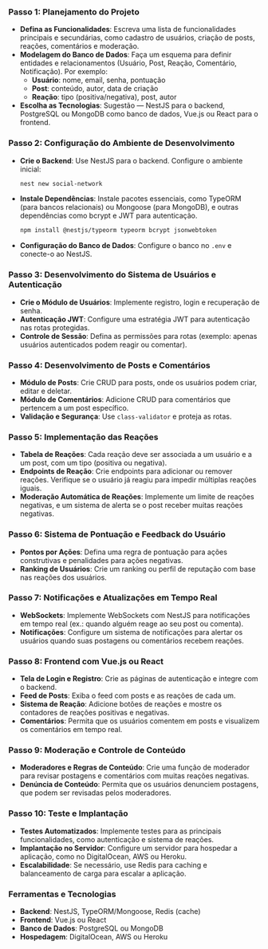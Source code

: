 
### Passo 1: **Planejamento do Projeto**
   - **Defina as Funcionalidades**: Escreva uma lista de funcionalidades principais e secundárias, como cadastro de usuários, criação de posts, reações, comentários e moderação.
   - **Modelagem do Banco de Dados**: Faça um esquema para definir entidades e relacionamentos (Usuário, Post, Reação, Comentário, Notificação). Por exemplo:
      - **Usuário**: nome, email, senha, pontuação
      - **Post**: conteúdo, autor, data de criação
      - **Reação**: tipo (positiva/negativa), post, autor
   - **Escolha as Tecnologias**: Sugestão — NestJS para o backend, PostgreSQL ou MongoDB como banco de dados, Vue.js ou React para o frontend.

### Passo 2: **Configuração do Ambiente de Desenvolvimento**
   - **Crie o Backend**: Use NestJS para o backend. Configure o ambiente inicial:
      ```bash
      nest new social-network
      ```
   - **Instale Dependências**: Instale pacotes essenciais, como TypeORM (para bancos relacionais) ou Mongoose (para MongoDB), e outras dependências como bcrypt e JWT para autenticação.
      ```bash
      npm install @nestjs/typeorm typeorm bcrypt jsonwebtoken
      ```
   - **Configuração do Banco de Dados**: Configure o banco no `.env` e conecte-o ao NestJS.

### Passo 3: **Desenvolvimento do Sistema de Usuários e Autenticação**
   - **Crie o Módulo de Usuários**: Implemente registro, login e recuperação de senha.
   - **Autenticação JWT**: Configure uma estratégia JWT para autenticação nas rotas protegidas.
   - **Controle de Sessão**: Defina as permissões para rotas (exemplo: apenas usuários autenticados podem reagir ou comentar).

### Passo 4: **Desenvolvimento de Posts e Comentários**
   - **Módulo de Posts**: Crie CRUD para posts, onde os usuários podem criar, editar e deletar.
   - **Módulo de Comentários**: Adicione CRUD para comentários que pertencem a um post específico.
   - **Validação e Segurança**: Use `class-validator` e proteja as rotas.

### Passo 5: **Implementação das Reações**
   - **Tabela de Reações**: Cada reação deve ser associada a um usuário e a um post, com um tipo (positiva ou negativa).
   - **Endpoints de Reação**: Crie endpoints para adicionar ou remover reações. Verifique se o usuário já reagiu para impedir múltiplas reações iguais.
   - **Moderação Automática de Reações**: Implemente um limite de reações negativas, e um sistema de alerta se o post receber muitas reações negativas.

### Passo 6: **Sistema de Pontuação e Feedback do Usuário**
   - **Pontos por Ações**: Defina uma regra de pontuação para ações construtivas e penalidades para ações negativas.
   - **Ranking de Usuários**: Crie um ranking ou perfil de reputação com base nas reações dos usuários.

### Passo 7: **Notificações e Atualizações em Tempo Real**
   - **WebSockets**: Implemente WebSockets com NestJS para notificações em tempo real (ex.: quando alguém reage ao seu post ou comenta).
   - **Notificações**: Configure um sistema de notificações para alertar os usuários quando suas postagens ou comentários recebem reações.

### Passo 8: **Frontend com Vue.js ou React**
   - **Tela de Login e Registro**: Crie as páginas de autenticação e integre com o backend.
   - **Feed de Posts**: Exiba o feed com posts e as reações de cada um.
   - **Sistema de Reação**: Adicione botões de reações e mostre os contadores de reações positivas e negativas.
   - **Comentários**: Permita que os usuários comentem em posts e visualizem os comentários em tempo real.

### Passo 9: **Moderação e Controle de Conteúdo**
   - **Moderadores e Regras de Conteúdo**: Crie uma função de moderador para revisar postagens e comentários com muitas reações negativas.
   - **Denúncia de Conteúdo**: Permita que os usuários denunciem postagens, que podem ser revisadas pelos moderadores.

### Passo 10: **Teste e Implantação**
   - **Testes Automatizados**: Implemente testes para as principais funcionalidades, como autenticação e sistema de reações.
   - **Implantação no Servidor**: Configure um servidor para hospedar a aplicação, como no DigitalOcean, AWS ou Heroku.
   - **Escalabilidade**: Se necessário, use Redis para caching e balanceamento de carga para escalar a aplicação.

### Ferramentas e Tecnologias
   - **Backend**: NestJS, TypeORM/Mongoose, Redis (cache)
   - **Frontend**: Vue.js ou React
   - **Banco de Dados**: PostgreSQL ou MongoDB
   - **Hospedagem**: DigitalOcean, AWS ou Heroku
